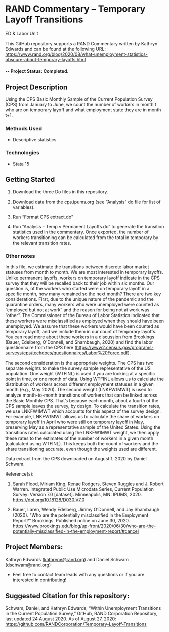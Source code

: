 # RAND Commentary – Temporary Layoff Transitions
ED & Labor Unit

This GitHub repository supports a RAND Commentary written by Kathryn Edwards and can be found at the following URL: https://www.rand.org/blog/2020/08/what-unemployment-statistics-obscure-about-temporary-layoffs.html

#### -- Project Status: Completed.

## Project Description
Using the CPS Basic Monthly Sample of the Current Population Survey (CPS) from January to June, we count the number of workers in month t who are on temporary layoff and what employment state they are in month t+1. 

### Methods Used
* Descriptive statistics

### Technologies
* Stata 15

## Getting Started

1. Download the three Do files in this repository.

2. Download data from the cps.ipums.org (see “Analysis” do file for list of variables).
    
3. Run “Format CPS extract.do”

4. Run “Analysis – Temp v Permanent Layoffs.do” to generate the transition statistics used in the commentary. Once exported, the number of workers transitioning can be calculated from the total in temporary by the relevant transition rates. 


### Other notes

In this file, we estimate the transitions between discrete labor market statuses from month to month. We are most interested in temporary layoffs. Unlike permanent layoffs, workers on temporary layoff indicate in the CPS survey that they will be recalled back to their job within six months. Our question is, of the workers who started were on temporary layoff in a specific month, how many remained so the next month? There are two key considerations. First, due to the unique nature of the pandemic and the quarantine orders, many workers who were unemployed were counted as “employed but not at work” and the reason for being not at work was “other”. The Commissioner of the Bureau of Labor Statistics indicated that these workers were misclassified as employed when they should have been unemployed. We assume that these workers would have been counted as temporary layoff, and we include them in our count of temporary layoffs. You can read more about these workers in a discussion from Brookings (Bauer, Edelberg, O'Donnell, and Shambaugh, 2020) and find the labor questionnaire from the CPS here (https://www2.census.gov/programs-surveys/cps/techdocs/questionnaires/Labor%20Force.pdf).
 
The second consideration is the appropriate weights. The CPS has two separate weights to make the survey sample representative of the US population. One weight (WTFINL) is used if you are looking at a specific point in time, or one month of data. Using WTFINL allows us to calculate the distribution of workers across different employment statuses in a given month (e.g., May 2020). The second weight (LNKFW1MWT) is used to analyze month-to-month transitions of workers that can be linked across the Basic Monthly CPS. That’s because each month, about a fourth of the CPS sample leaves the survey, by design. To calculate the transition rates, we use LNKFW1MWT which accounts for this aspect of the survey design. For example, LNKFW1MWT allows us to calculate the share of workers on temporary layoff in April who were still on temporary layoff in May, preserving May as a representative sample of the United States. Using the transitions rates calculated using the LNKFW1MWT weight, we then apply these rates to the estimates of the number of workers in a given month (calculated using WTFINL). This keeps both the count of workers and the share transitioning accurate, even though the weights used are different.

Data extract from the CPS downloaded on August 1, 2020 by Daniel Schwam.

Reference(s): 

1. Sarah Flood, Miriam King, Renae Rodgers, Steven Ruggles and J. Robert Warren. Integrated Public Use Microdata Series, Current Population Survey: Version 7.0 [dataset]. Minneapolis, MN: IPUMS, 2020. https://doi.org/10.18128/D030.V7.0

2. Bauer, Laren, Wendy Edelberg, Jimmy O'Donnell, and Jay Shambaugh (2020). "Who are the potentially misclassified in the Employment Report?" Brookings. Published online on June 30, 2020. https://www.brookings.edu/blog/up-front/2020/06/30/who-are-the-potentially-misclassified-in-the-employment-report/#cancel

## Project Members:

Kathryn Edwards (kathryne@rand.org) and Daniel Schwam (dschwam@rand.org)

* Feel free to contact team leads with any questions or if you are interested in contributing!

## Suggested Citation for this repository: 

Schwam, Daniel, and Kathryn Edwards, “Within Unemployment Transitions in the Current Population Survey,” GitHub, RAND Corporation Repository, last updated 24 August 2020. As of August 27, 2020: https://github.com/RANDCorporation/Temporary-Layoff-Transitions

